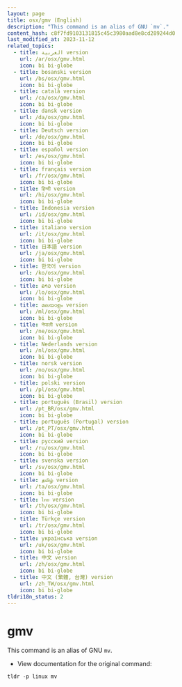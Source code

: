 ```yaml
---
layout: page
title: osx/gmv (English)
description: "This command is an alias of GNU `mv`."
content_hash: c8f7fd9103131815c45c3980aad8e8cd289244d0
last_modified_at: 2023-11-12
related_topics:
  - title: العربية version
    url: /ar/osx/gmv.html
    icon: bi bi-globe
  - title: bosanski version
    url: /bs/osx/gmv.html
    icon: bi bi-globe
  - title: català version
    url: /ca/osx/gmv.html
    icon: bi bi-globe
  - title: dansk version
    url: /da/osx/gmv.html
    icon: bi bi-globe
  - title: Deutsch version
    url: /de/osx/gmv.html
    icon: bi bi-globe
  - title: español version
    url: /es/osx/gmv.html
    icon: bi bi-globe
  - title: français version
    url: /fr/osx/gmv.html
    icon: bi bi-globe
  - title: हिन्दी version
    url: /hi/osx/gmv.html
    icon: bi bi-globe
  - title: Indonesia version
    url: /id/osx/gmv.html
    icon: bi bi-globe
  - title: italiano version
    url: /it/osx/gmv.html
    icon: bi bi-globe
  - title: 日本語 version
    url: /ja/osx/gmv.html
    icon: bi bi-globe
  - title: 한국어 version
    url: /ko/osx/gmv.html
    icon: bi bi-globe
  - title: ລາວ version
    url: /lo/osx/gmv.html
    icon: bi bi-globe
  - title: മലയാളം version
    url: /ml/osx/gmv.html
    icon: bi bi-globe
  - title: नेपाली version
    url: /ne/osx/gmv.html
    icon: bi bi-globe
  - title: Nederlands version
    url: /nl/osx/gmv.html
    icon: bi bi-globe
  - title: norsk version
    url: /no/osx/gmv.html
    icon: bi bi-globe
  - title: polski version
    url: /pl/osx/gmv.html
    icon: bi bi-globe
  - title: português (Brasil) version
    url: /pt_BR/osx/gmv.html
    icon: bi bi-globe
  - title: português (Portugal) version
    url: /pt_PT/osx/gmv.html
    icon: bi bi-globe
  - title: русский version
    url: /ru/osx/gmv.html
    icon: bi bi-globe
  - title: svenska version
    url: /sv/osx/gmv.html
    icon: bi bi-globe
  - title: தமிழ் version
    url: /ta/osx/gmv.html
    icon: bi bi-globe
  - title: ไทย version
    url: /th/osx/gmv.html
    icon: bi bi-globe
  - title: Türkçe version
    url: /tr/osx/gmv.html
    icon: bi bi-globe
  - title: українська version
    url: /uk/osx/gmv.html
    icon: bi bi-globe
  - title: 中文 version
    url: /zh/osx/gmv.html
    icon: bi bi-globe
  - title: 中文 (繁體, 台灣) version
    url: /zh_TW/osx/gmv.html
    icon: bi bi-globe
tldri18n_status: 2
---
```

# gmv

This command is an alias of GNU `mv`.

- View documentation for the original command:

`tldr -p linux mv`
